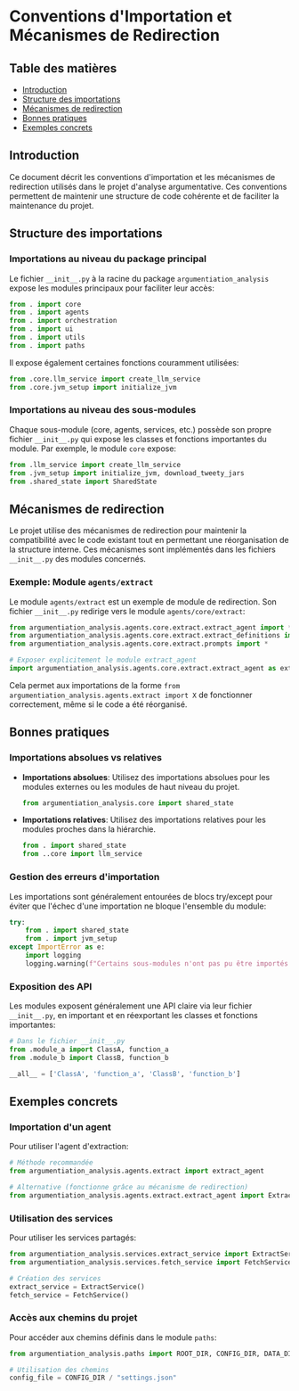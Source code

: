 # Conventions d'Importation et Mécanismes de Redirection

## Table des matières

- [Introduction](#introduction)
- [Structure des importations](#structure-des-importations)
- [Mécanismes de redirection](#mécanismes-de-redirection)
- [Bonnes pratiques](#bonnes-pratiques)
- [Exemples concrets](#exemples-concrets)

## Introduction

Ce document décrit les conventions d'importation et les mécanismes de redirection utilisés dans le projet d'analyse argumentative. Ces conventions permettent de maintenir une structure de code cohérente et de faciliter la maintenance du projet.

## Structure des importations

### Importations au niveau du package principal

Le fichier `__init__.py` à la racine du package `argumentiation_analysis` expose les modules principaux pour faciliter leur accès:

```python
from . import core
from . import agents
from . import orchestration
from . import ui
from . import utils
from . import paths
```

Il expose également certaines fonctions couramment utilisées:

```python
from .core.llm_service import create_llm_service
from .core.jvm_setup import initialize_jvm
```

### Importations au niveau des sous-modules

Chaque sous-module (core, agents, services, etc.) possède son propre fichier `__init__.py` qui expose les classes et fonctions importantes du module. Par exemple, le module `core` expose:

```python
from .llm_service import create_llm_service
from .jvm_setup import initialize_jvm, download_tweety_jars
from .shared_state import SharedState
```

## Mécanismes de redirection

Le projet utilise des mécanismes de redirection pour maintenir la compatibilité avec le code existant tout en permettant une réorganisation de la structure interne. Ces mécanismes sont implémentés dans les fichiers `__init__.py` des modules concernés.

### Exemple: Module `agents/extract`

Le module `agents/extract` est un exemple de module de redirection. Son fichier `__init__.py` redirige vers le module `agents/core/extract`:

```python
from argumentiation_analysis.agents.core.extract.extract_agent import *
from argumentiation_analysis.agents.core.extract.extract_definitions import *
from argumentiation_analysis.agents.core.extract.prompts import *

# Exposer explicitement le module extract_agent
import argumentiation_analysis.agents.core.extract.extract_agent as extract_agent
```

Cela permet aux importations de la forme `from argumentiation_analysis.agents.extract import X` de fonctionner correctement, même si le code a été réorganisé.

## Bonnes pratiques

### Importations absolues vs relatives

- **Importations absolues**: Utilisez des importations absolues pour les modules externes ou les modules de haut niveau du projet.
  ```python
  from argumentiation_analysis.core import shared_state
  ```

- **Importations relatives**: Utilisez des importations relatives pour les modules proches dans la hiérarchie.
  ```python
  from . import shared_state
  from ..core import llm_service
  ```

### Gestion des erreurs d'importation

Les importations sont généralement entourées de blocs try/except pour éviter que l'échec d'une importation ne bloque l'ensemble du module:

```python
try:
    from . import shared_state
    from . import jvm_setup
except ImportError as e:
    import logging
    logging.warning(f"Certains sous-modules n'ont pas pu être importés: {e}")
```

### Exposition des API

Les modules exposent généralement une API claire via leur fichier `__init__.py`, en important et en réexportant les classes et fonctions importantes:

```python
# Dans le fichier __init__.py
from .module_a import ClassA, function_a
from .module_b import ClassB, function_b

__all__ = ['ClassA', 'function_a', 'ClassB', 'function_b']
```

## Exemples concrets

### Importation d'un agent

Pour utiliser l'agent d'extraction:

```python
# Méthode recommandée
from argumentiation_analysis.agents.extract import extract_agent

# Alternative (fonctionne grâce au mécanisme de redirection)
from argumentiation_analysis.agents.extract.extract_agent import ExtractAgent
```

### Utilisation des services

Pour utiliser les services partagés:

```python
from argumentiation_analysis.services.extract_service import ExtractService
from argumentiation_analysis.services.fetch_service import FetchService

# Création des services
extract_service = ExtractService()
fetch_service = FetchService()
```

### Accès aux chemins du projet

Pour accéder aux chemins définis dans le module `paths`:

```python
from argumentiation_analysis.paths import ROOT_DIR, CONFIG_DIR, DATA_DIR

# Utilisation des chemins
config_file = CONFIG_DIR / "settings.json"